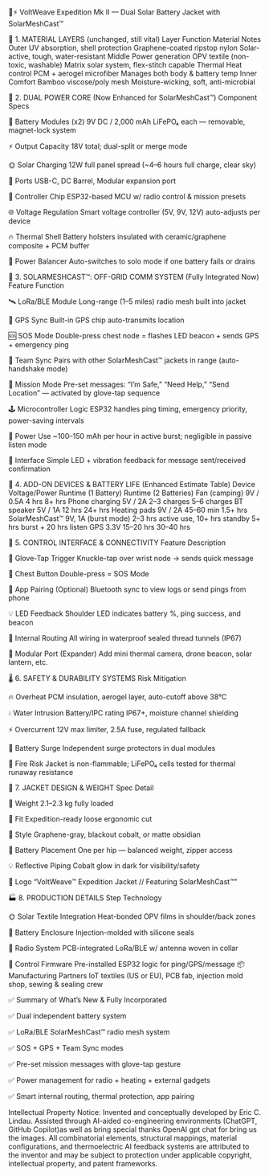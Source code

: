 🧥⚡ VoltWeave Expedition Mk II — Dual Solar Battery Jacket with SolarMeshCast™


🧵 1. MATERIAL LAYERS (unchanged, still vital)
Layer	Function	Material	Notes
Outer	UV absorption, shell protection	Graphene-coated ripstop nylon	Solar-active, tough, water-resistant
Middle	Power generation	OPV textile (non-toxic, washable)	Matrix solar system, flex-stitch capable
Thermal	Heat control	PCM + aerogel microfiber	Manages both body & battery temp
Inner	Comfort	Bamboo viscose/poly mesh	Moisture-wicking, soft, anti-microbial


🔋 2. DUAL POWER CORE (Now Enhanced for SolarMeshCast™)
Component	Specs


🔋 Battery Modules (x2)	9V DC / 2,000 mAh LiFePO₄ each — removable, magnet-lock system


⚡ Output Capacity	18V total; dual-split or merge mode


🌞 Solar Charging	12W full panel spread (~4–6 hours full charge, clear sky)


🔌 Ports	USB-C, DC Barrel, Modular expansion port


🧠 Controller Chip	ESP32-based MCU w/ radio control & mission presets


🌐 Voltage Regulation	Smart voltage controller (5V, 9V, 12V) auto-adjusts per device


🔥 Thermal Shell	Battery holsters insulated with ceramic/graphene composite + PCM buffer


🔄 Power Balancer	Auto-switches to solo mode if one battery fails or drains


📡 3. SOLARMESHCAST™: OFF-GRID COMM SYSTEM (Fully Integrated Now)
Feature	Function


🛰️ LoRa/BLE Module	Long-range (1–5 miles) radio mesh built into jacket


🧭 GPS Sync	Built-in GPS chip auto-transmits location


🆘 SOS Mode	Double-press chest node = flashes LED beacon + sends GPS + emergency ping


🤝 Team Sync	Pairs with other SolarMeshCast™ jackets in range (auto-handshake mode)


🎯 Mission Mode	Pre-set messages: “I’m Safe,” “Need Help,” “Send Location” — activated by glove-tap sequence


🕹️ Microcontroller Logic	ESP32 handles ping timing, emergency priority, power-saving intervals


📶 Power Use	~100–150 mAh per hour in active burst; negligible in passive listen mode


💬 Interface	Simple LED + vibration feedback for message sent/received confirmation


🔌 4. ADD-ON DEVICES & BATTERY LIFE (Enhanced Estimate Table)
Device	Voltage/Power	Runtime (1 Battery)	Runtime (2 Batteries)
Fan (camping)	9V / 0.5A	4 hrs	8+ hrs
Phone charging	5V / 2A	2–3 charges	5–6 charges
BT speaker	5V / 1A	12 hrs	24+ hrs
Heating pads	9V / 2A	45–60 min	1.5+ hrs
SolarMeshCast™	9V, 1A (burst mode)	2–3 hrs active use, 10+ hrs standby	5+ hrs burst + 20 hrs listen
GPS	3.3V	15–20 hrs	30–40 hrs


🧠 5. CONTROL INTERFACE & CONNECTIVITY
Feature	Description


🧤 Glove-Tap Trigger	Knuckle-tap over wrist node → sends quick message


🫱 Chest Button	Double-press = SOS Mode


📲 App Pairing (Optional)	Bluetooth sync to view logs or send pings from phone


💡 LED Feedback	Shoulder LED indicates battery %, ping success, and beacon


🧵 Internal Routing	All wiring in waterproof sealed thread tunnels (IP67)


🧩 Modular Port (Expander)	Add mini thermal camera, drone beacon, solar lantern, etc.


🌡️ 6. SAFETY & DURABILITY SYSTEMS
Risk	Mitigation


🔥 Overheat	PCM insulation, aerogel layer, auto-cutoff above 38°C


💧 Water Intrusion	Battery/IPC rating IP67+, moisture channel shielding


⚡ Overcurrent	12V max limiter, 2.5A fuse, regulated fallback


🔋 Battery Surge	Independent surge protectors in dual modules


🧯 Fire Risk	Jacket is non-flammable; LiFePO₄ cells tested for thermal runaway resistance


🧥 7. JACKET DESIGN & WEIGHT
Spec	Detail


🎽 Weight	2.1–2.3 kg fully loaded


🧍 Fit	Expedition-ready loose ergonomic cut


🎨 Style	Graphene-gray, blackout cobalt, or matte obsidian


🔁 Battery Placement	One per hip — balanced weight, zipper access


💡 Reflective Piping	Cobalt glow in dark for visibility/safety


👕 Logo	“VoltWeave™ Expedition Jacket // Featuring SolarMeshCast™”


🏭 8. PRODUCTION DETAILS
Step	Technology


🌞 Solar Textile Integration	Heat-bonded OPV films in shoulder/back zones


🔋 Battery Enclosure	Injection-molded with silicone seals


📡 Radio System	PCB-integrated LoRa/BLE w/ antenna woven in collar


🧠 Control Firmware	Pre-installed ESP32 logic for ping/GPS/message
📦 Manufacturing Partners	IoT textiles (US or EU), PCB fab, injection mold shop, sewing & sealing crew


✅ Summary of What’s New & Fully Incorporated


✅ Dual independent battery system


✅ LoRa/BLE SolarMeshCast™ radio mesh system


✅ SOS + GPS + Team Sync modes


✅ Pre-set mission messages with glove-tap gesture


✅ Power management for radio + heating + external gadgets


✅ Smart internal routing, thermal protection, app pairing

Intellectual Property Notice:
Invented and conceptually developed by Eric C. Lindau. Assisted through AI-aided co-engineering environments (ChatGPT, GitHub Copilot)as well as bring special thanks OpenAI gpt chat for bring us the images. All combinatorial elements, structural mappings, material configurations, and thermoelectric AI feedback systems are attributed to the inventor and may be subject to protection under applicable copyright, intellectual property, and patent frameworks.
